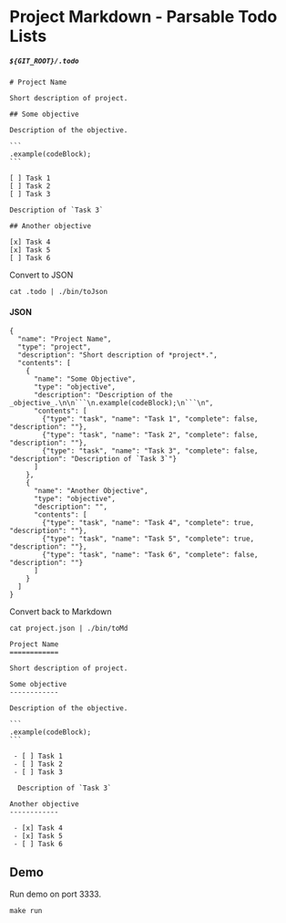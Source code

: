 
Project Markdown  - Parsable Todo Lists
===========

##### `${GIT_ROOT}/.todo`

    # Project Name

    Short description of project.

    ## Some objective

    Description of the objective.

    ```
    .example(codeBlock);
    ```

    [ ] Task 1
    [ ] Task 2
    [ ] Task 3

    Description of `Task 3`

    ## Another objective

    [x] Task 4
    [x] Task 5
    [ ] Task 6


Convert to JSON

```
cat .todo | ./bin/toJson
```

#### JSON

```
{
  "name": "Project Name",
  "type": "project",
  "description": "Short description of *project*.",
  "contents": [
    {
      "name": "Some Objective",
      "type": "objective",
      "description": "Description of the _objective_.\n\n```\n.example(codeBlock);\n```\n",
      "contents": [
        {"type": "task", "name": "Task 1", "complete": false, "description": ""},
        {"type": "task", "name": "Task 2", "complete": false, "description": ""},
        {"type": "task", "name": "Task 3", "complete": false, "description": "Description of `Task 3`"}
      ]
    },
    {
      "name": "Another Objective",
      "type": "objective",
      "description": "",
      "contents": [
        {"type": "task", "name": "Task 4", "complete": true, "description": ""},
        {"type": "task", "name": "Task 5", "complete": true, "description": ""},
        {"type": "task", "name": "Task 6", "complete": false, "description": ""}
      ]
    }
  ]
}
```

Convert back to Markdown

```
cat project.json | ./bin/toMd
```

    Project Name
    ============

    Short description of project.

    Some objective
    ------------

    Description of the objective.

    ```
    .example(codeBlock);
    ```

     - [ ] Task 1
     - [ ] Task 2
     - [ ] Task 3

      Description of `Task 3`

    Another objective
    ------------

     - [x] Task 4
     - [x] Task 5
     - [ ] Task 6



## Demo

Run demo on port 3333.

```
make run
```



